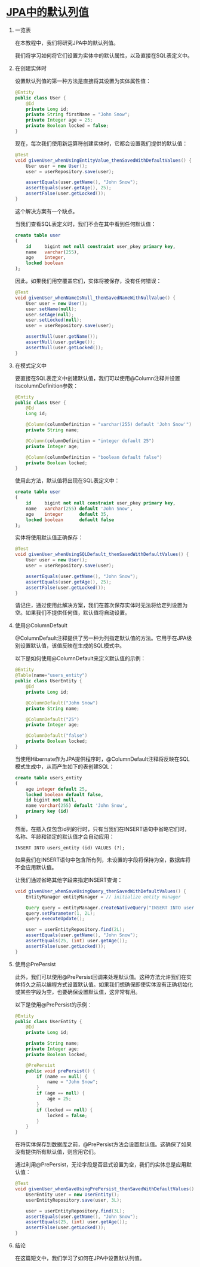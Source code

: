 # [JPA中的默认列值](https://www.baeldung.com/jpa-default-column-values)

1. 一览表

    在本教程中，我们将研究JPA中的默认列值。

    我们将学习如何将它们设置为实体中的默认属性，以及直接在SQL表定义中。

2. 在创建实体时

    设置默认列值的第一种方法是直接将其设置为实体属性值：

    ```java
    @Entity
    public class User {
        @Id
        private Long id;
        private String firstName = "John Snow";
        private Integer age = 25;
        private Boolean locked = false;
    }
    ```

    现在，每次我们使用新运算符创建实体时，它都会设置我们提供的默认值：

    ```java
    @Test
    void givenUser_whenUsingEntityValue_thenSavedWithDefaultValues() {
        User user = new User();
        user = userRepository.save(user);

        assertEquals(user.getName(), "John Snow");
        assertEquals(user.getAge(), 25);
        assertFalse(user.getLocked());
    }
    ```

    这个解决方案有一个缺点。

    当我们查看SQL表定义时，我们不会在其中看到任何默认值：

    ```sql
    create table user
    (
        id     bigint not null constraint user_pkey primary key,
        name   varchar(255),
        age    integer,
        locked boolean
    );
    ```

    因此，如果我们用空覆盖它们，实体将被保存，没有任何错误：

    ```java
    @Test
    void givenUser_whenNameIsNull_thenSavedNameWithNullValue() {
        User user = new User();
        user.setName(null);
        user.setAge(null);
        user.setLocked(null);
        user = userRepository.save(user);

        assertNull(user.getName());
        assertNull(user.getAge());
        assertNull(user.getLocked());
    }
    ```

3. 在模式定义中

    要直接在SQL表定义中创建默认值，我们可以使用@Column注释并设置itscolumnDefinition参数：

    ```java
    @Entity
    public class User {
        @Id
        Long id;

        @Column(columnDefinition = "varchar(255) default 'John Snow'")
        private String name;

        @Column(columnDefinition = "integer default 25")
        private Integer age;

        @Column(columnDefinition = "boolean default false")
        private Boolean locked;
    }
    ```

    使用此方法，默认值将出现在SQL表定义中：

    ```sql
    create table user
    (
        id     bigint not null constraint user_pkey primary key,
        name   varchar(255) default 'John Snow',
        age    integer      default 35,
        locked boolean      default false
    );
    ```

    实体将使用默认值正确保存：

    ```java
    @Test
    void givenUser_whenUsingSQLDefault_thenSavedWithDefaultValues() {
        User user = new User();
        user = userRepository.save(user);

        assertEquals(user.getName(), "John Snow");
        assertEquals(user.getAge(), 25);
        assertFalse(user.getLocked());
    }
    ```

    请记住，通过使用此解决方案，我们在首次保存实体时无法将给定列设置为空。如果我们不提供任何值，默认值将自动设置。

4. 使用@ColumnDefault

    @ColumnDefault注释提供了另一种为列指定默认值的方法。它用于在JPA级别设置默认值，该值反映在生成的SQL模式中。

    以下是如何使用@ColumnDefault来定义默认值的示例：

    ```java
    @Entity
    @Table(name="users_entity")
    public class UserEntity {
        @Id
        private Long id;

        @ColumnDefault("John Snow")
        private String name;

        @ColumnDefault("25")
        private Integer age;

        @ColumnDefault("false")
        private Boolean locked;
    }
    ```

    当使用Hibernate作为JPA提供程序时，@ColumnDefault注释将反映在SQL模式生成中，从而产生如下的表创建SQL：

    ```sql
    create table users_entity
    (
        age integer default 25,
        locked boolean default false,
        id bigint not null,
        name varchar(255) default 'John Snow',
        primary key (id)
    )
    ```

    然而，在插入仅包含id列的行时，只有当我们在INSERT语句中省略它们时，名称、年龄和锁定的默认值才会自动应用：

    `INSERT INTO users_entity (id) VALUES (?);`

    如果我们在INSERT语句中包含所有列，未设置的字段将保持为空，数据库将不会应用默认值。

    让我们通过省略其他字段来指定INSERT查询：

    ```java
    void givenUser_whenSaveUsingQuery_thenSavedWithDefaultValues() {
        EntityManager entityManager = // initialize entity manager

        Query query = entityManager.createNativeQuery("INSERT INTO users_entity (id) VALUES(?) ");
        query.setParameter(1, 2L);
        query.executeUpdate();

        user = userEntityRepository.find(2L);
        assertEquals(user.getName(), "John Snow");
        assertEquals(25, (int) user.getAge());
        assertFalse(user.getLocked());
    }
    ```

5. 使用@PrePersist

    此外，我们可以使用@PrePersist回调来处理默认值。这种方法允许我们在实体持久之前以编程方式设置默认值。如果我们想确保即使实体没有正确初始化或某些字段为空，也要确保设置默认值，这非常有用。

    以下是使用@PrePersist的示例：

    ```java
    @Entity
    public class UserEntity {
        @Id
        private Long id;

        private String name;
        private Integer age;
        private Boolean locked;

        @PrePersist
        public void prePersist() {
            if (name == null) {
                name = "John Snow";
            }
            if (age == null) {
                age = 25;
            }
            if (locked == null) {
                locked = false;
            }
        }
    }
    ```

    在将实体保存到数据库之前，@PrePersist方法会设置默认值。这确保了如果没有提供所有默认值，则应用它们。

    通过利用@PrePersist，无论字段是否显式设置为空，我们的实体总是应用默认值：

    ```java
    @Test
    void givenUser_whenSaveUsingPrePersist_thenSavedWithDefaultValues() {
        UserEntity user = new UserEntity();
        userEntityRepository.save(user, 3L);

        user = userEntityRepository.find(3L);
        assertEquals(user.getName(), "John Snow");
        assertEquals(25, (int) user.getAge());
        assertFalse(user.getLocked());
    }
    ```

6. 结论

    在这篇短文中，我们学习了如何在JPA中设置默认列值。
